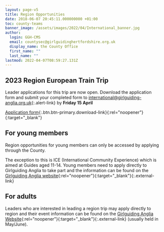 ```yaml
---
layout: page-v5
title: Region Opportunities
date: 2018-06-07 20:45:11.000000000 +01:00
toc: county-teams
banner_image: /assets/images/2022/04/International_banner.jpg
author:
  login: GGH-CMS
  email: countysec@girlguidinghertfordshire.org.uk
  display_name: the County Office
  first_name: ""
  last_name: ""
lastmod: 2022-04-07T08:59:27.131Z
---
```


<div class="alert alert-info" markdown="1">

## 2023 Region European Train Trip

Leader applications for this trip are now open. Download the application form and submit your completed form to <international@girlguiding-anglia.org.uk>{:.alert-link} by **Friday 15 April**

[Application form](/assets/docs/2022/euro-train-2023-leader-application.docx){:.btn.btn-primary.download-link}{:rel="noopener"}{:target="_blank"}
</div>

## For young members

Region opportunities for young members can only be accessed by applying through the County.  

The exception to this is ICE (International Community Experience) which is aimed at Guides aged 11-14. Young members need to apply directly to Girlguiding Anglia to take part and the information can be found on the [Girlguiding Anglia website][1]{:rel="noopener"}{:target="_blank"}{:.external-link}

## For adults

Leaders who are interested in leading a region trip may apply directly to region and their event information can be found on the [Girlguiding Anglia Website][1]{:rel="noopener"}{:target="_blank"}{:.external-link} (usually held in May/June).

[1]: https://www.girlguiding-anglia.org.uk/events
